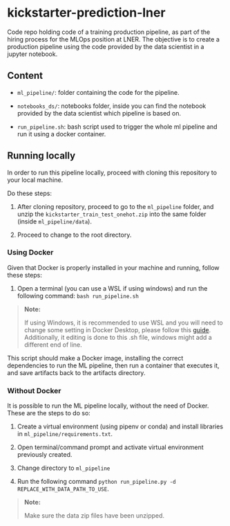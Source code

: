 # kickstarter-prediction-lner

Code repo holding code of a training production pipeline, as part of the hiring process for the MLOps position at LNER. The objective is to create a production pipeline using the code provided by the data scientist in a jupyter notebook.

## Content

- `ml_pipeline/`: folder containing the code for the pipeline.

- `notebooks_ds/`: notebooks folder, inside you can find the notebook provided by the data scientist which pipeline is based on.

- `run_pipeline.sh`: bash script used to trigger the whole ml pipeline and run it using a docker container.

## Running locally

In order to run this pipeline locally, proceed with cloning this repository to your local machine.

Do these steps:

1. After cloning repository, proceed to go to the `ml_pipeline` folder, and unzip the `kickstarter_train_test_onehot.zip` into the same folder (inside `ml_pipeline/data`).

2. Proceed to change to the root directory.

### Using Docker

Given that Docker is properly installed in your machine and running, follow these steps:

1. Open a terminal (you can use a WSL if using windows) and run the following command: `bash run_pipeline.sh`

>**Note:**
>
>If using Windows, it is recommended to use WSL and you will need to change some setting in Docker Desktop, please follow this [guide](https://docs.docker.com/desktop/windows/wsl/). Additionally, it editing is done to this .sh file, windows might add a different end of line.

This script should make a Docker image, installing the correct dependencies to run the ML pipeline, then run a container that executes it, and save artifacts back to the artifacts directory.

### Without Docker

It is possible to run the ML pipeline locally, without the need of Docker. These are the steps to do so:

1. Create a virtual environment (using pipenv or conda) and install libraries in `ml_pipeline/requirements.txt`.

2. Open terminal/command prompt and activate virtual environment previously created.

3. Change directory to `ml_pipeline`

4. Run the following command `python run_pipeline.py -d REPLACE_WITH_DATA_PATH_TO_USE`.

>**Note:**
>
>Make sure the data zip files have been unzipped.
